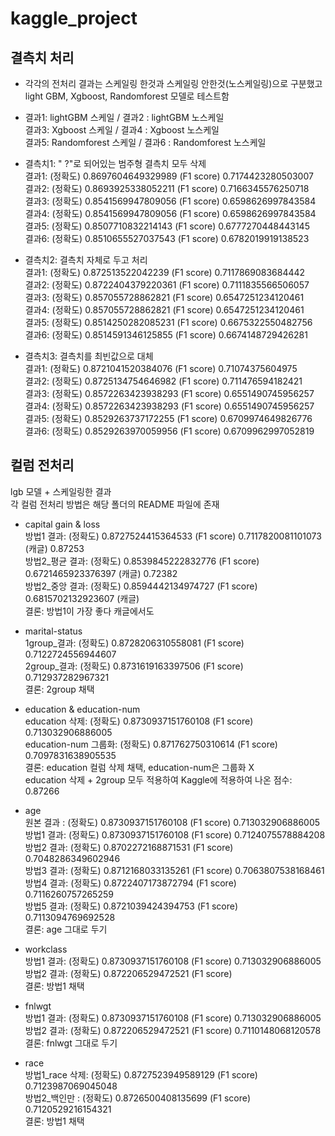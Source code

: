 # kaggle_project

## 결측치 처리

- 각각의 전처리 결과는 스케일링 한것과 스케일링 안한것(노스케일링)으로 구분했고  
light GBM, Xgboost, Randomforest 모델로 테스트함

- 결과1: lightGBM 스케일 / 결과2 : lightGBM 노스케일  
결과3: Xgboost 스케일 / 결과4 : Xgboost 노스케일  
결과5: Randomforest 스케일 / 결과6 : Randomforest 노스케일  


- 결측치1: " ?"로 되어있는 범주형 결측치 모두 삭제  
결과1: (정확도) 0.8697604649329989
      (F1 score) 0.7174423280503007 <br>
결과2: (정확도) 0.8693925338052211
      (F1 score) 0.7166345576250718 <br>
결과3: (정확도) 0.8541569947809056
      (F1 score) 0.6598626997843584 <br>
결과4: (정확도) 0.8541569947809056 
      (F1 score) 0.6598626997843584 <br>
결과5: (정확도) 0.8507710832214143
      (F1 score) 0.6777270448443145 <br>
결과6: (정확도) 0.8510655527037543
      (F1 score) 0.6782019919138523 <br>

- 결측치2: 결측치 자체로 두고 처리  
결과1: (정확도) 0.872513522042239
      (F1 score) 0.7117869083684442 <br>
결과2: (정확도) 0.8722404379220361
      (F1 score) 0.7111835566506057 <br>
결과3: (정확도) 0.857055728862821
      (F1 score) 0.6547251234120461 <br>
결과4: (정확도) 0.857055728862821
      (F1 score) 0.6547251234120461 <br>
결과5: (정확도) 0.8514250282085231
      (F1 score) 0.6675322550482756 <br>
결과6: (정확도) 0.8514591346125855
      (F1 score) 0.6674148729426281 <br>

- 결측치3: 결측치를 최빈값으로 대체  
결과1: (정확도) 0.8721041520384076
      (F1 score) 0.71074375604975 <br>
결과2: (정확도) 0.8725134754646982
      (F1 score) 0.711476594182421 <br>
결과3: (정확도) 0.8572263423938293
      (F1 score) 0.6551490745956257 <br>
결과4: (정확도) 0.8572263423938293
      (F1 score) 0.6551490745956257 <br>
결과5: (정확도) 0.8529263737172255
      (F1 score) 0.6709974649826776 <br>
결과6: (정확도) 0.8529263970059956
      (F1 score) 0.6709962997052819 <br>
   
## 컬럼 전처리
lgb 모델 + 스케일링한 결과  
각 컬럼 전처리 방법은 해당 폴더의 README 파일에 존재
- capital gain & loss <br>
방법1 결과: (정확도) 0.8727524415364533 (F1 score) 0.7117820081101073 (캐글) 0.87253 <br>
방법2_평균 결과: (정확도) 0.8539845222832776 (F1 score) 0.6721465923376397 (캐글) 0.72382 <br>
방법2_중앙 결과: (정확도) 0.8594442134974727 (F1 score) 0.6815702132923607 (캐글)  <br>
결론: 방법1이 가장 좋다 캐글에서도 <br>

- marital-status <br>
1group_결과: (정확도) 0.8728206310558081 (F1 score) 0.7122724556944607 <br>
2group_결과: (정확도) 0.8731619163397506 (F1 score) 0.712937282967321 <br>
결론: 2group 채택

- education & education-num <br>
education 삭제: (정확도) 0.8730937151760108 (F1 score) 0.713032906886005 <br>
education-num 그룹화: (정확도) 0.871762750310614 (F1 score) 0.7097831638905535 <br>
결론: education 컬럼 삭제 채택, education-num은 그룹화 X <br>
education 삭제 + 2group 모두 적용하여 Kaggle에 적용하여 나온 점수: 0.87266

- age <br>
원본 결과 : (정확도) 0.8730937151760108 (F1 score) 0.713032906886005<br>
방법1 결과: (정확도) 0.8730937151760108 (F1 score) 0.7124075578884208<br>
방법2 결과: (정확도) 0.8702272168871531 (F1 score) 0.7048286349602946<br>
방법3 결과: (정확도) 0.8712168033135261 (F1 score) 0.7063807538168461<br>
방법4 결과: (정확도) 0.8722407173872794 (F1 score) 0.7116260757265259<br>
방법5 결과: (정확도) 0.8721039424394753 (F1 score) 0.7113094769692528<br>
결론:  age 그대로 두기

- workclass <br>
방법1 결과: (정확도) 0.8730937151760108 (F1 score) 0.713032906886005<br>
방법2 결과: (정확도) 0.872206529472521 (F1 score) <br>
결론: 방법1 채택

- fnlwgt <br>
방법1 결과: (정확도) 0.8730937151760108 (F1 score) 0.713032906886005<br>
방법2 결과: (정확도) 0.872206529472521 (F1 score) 0.7110148068120578<br>
결론: fnlwgt 그대로 두기

- race <br>
방법1_race 삭제: (정확도) 0.8727523949589129 (F1 score) 0.7123987069045048 <br>
방법2_백인만 : (정확도) 0.8726500408135699 (F1 score) 0.7120529216154321<br>
결론: 방법1 채택
